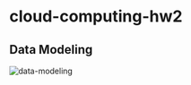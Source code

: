 # cloud-computing-hw2

## Data Modeling

![data-modeling](https://github.com/erel213/cloud-computing-hw2/assets/99283653/18a7051f-1a2b-4866-add2-3cd8029ee2a6)
